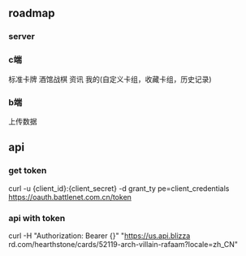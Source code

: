 ## roadmap
### server
### c端
标准卡牌
酒馆战棋
资讯
我的(自定义卡组，收藏卡组，历史记录)
### b端
上传数据
## api 

### get token
curl -u {client_id}:{client_secret} -d grant_ty
pe=client_credentials https://oauth.battlenet.com.cn/token

### api with token
curl -H "Authorization: Bearer {}" "https://us.api.blizza
rd.com/hearthstone/cards/52119-arch-villain-rafaam?locale=zh_CN"